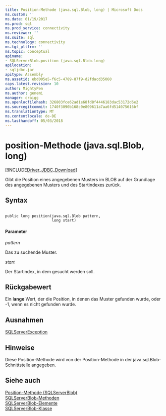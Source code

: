 ```yaml
---
title: Position-Methode (java.sql.Blob, long) | Microsoft Docs
ms.custom: ''
ms.date: 01/19/2017
ms.prod: sql
ms.prod_service: connectivity
ms.reviewer: ''
ms.suite: sql
ms.technology: connectivity
ms.tgt_pltfrm: ''
ms.topic: conceptual
apiname:
- SQLServerBlob.position (java.sql.Blob.long)
apilocation:
- sqljdbc.jar
apitype: Assembly
ms.assetid: ebd005e5-f6c5-4789-87f9-d2fdacd35060
caps.latest.revision: 10
author: MightyPen
ms.author: genemi
manager: craigg
ms.openlocfilehash: 326803fce62ad1e68fd8f4446183dac53172d6e2
ms.sourcegitcommit: 1740f3090b168c0e809611a7aa6fd514075616bf
ms.translationtype: MT
ms.contentlocale: de-DE
ms.lasthandoff: 05/03/2018
---
```

# <a name="position-method-javasqlblob-long"></a>position-Methode (java.sql.Blob, long)
[!INCLUDE[Driver_JDBC_Download](../../../includes/driver_jdbc_download.md)]

  Gibt die Position eines angegebenen Musters im BLOB auf der Grundlage des angegebenen Musters und des Startindexes zurück.  
  
## <a name="syntax"></a>Syntax  
  
```  
  
public long position(java.sql.Blob pattern,  
                     long start)  
```  
  
#### <a name="parameters"></a>Parameter  
 *pattern*  
  
 Das zu suchende Muster.  
  
 *start*  
  
 Der Startindex, in dem gesucht werden soll.  
  
## <a name="return-value"></a>Rückgabewert  
 Ein **lange** Wert, der die Position, in denen das Muster gefunden wurde, oder -1, wenn es nicht gefunden wurde.  
  
## <a name="exceptions"></a>Ausnahmen  
 [SQLServerException](../../../connect/jdbc/reference/sqlserverexception-class.md)  
  
## <a name="remarks"></a>Hinweise  
 Diese Position-Methode wird von der Position-Methode in der java.sql.Blob-Schnittstelle angegeben.  
  
## <a name="see-also"></a>Siehe auch  
 [Position-Methode &#40;SQLServerBlob&#41;](../../../connect/jdbc/reference/position-method-sqlserverblob.md)   
 [SQLServerBlob-Methoden](../../../connect/jdbc/reference/sqlserverblob-methods.md)   
 [SQLServerBlob-Elemente](../../../connect/jdbc/reference/sqlserverblob-members.md)   
 [SQLServerBlob-Klasse](../../../connect/jdbc/reference/sqlserverblob-class.md)  
  
  
